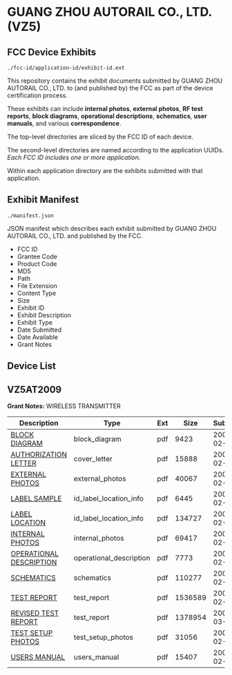 # GUANG ZHOU AUTORAIL CO., LTD. (VZ5)
## FCC Device Exhibits

```
./fcc-id/application-id/exhibit-id.ext
```

This repository contains the exhibit documents submitted by GUANG ZHOU AUTORAIL CO., LTD. to (and published by) the FCC as part of the device certification process.

These exhibits can include **internal photos**, **external photos**, **RF test reports**, **block diagrams**, **operational descriptions**, **schematics**, **user manuals**, and various **correspondence**.

The top-level directories are sliced by the FCC ID of each device.

The second-level directories are named according to the application UUIDs. *Each FCC ID includes one or more application.*

Within each application directory are the exhibits submitted with that application. 

## Exhibit Manifest

```
./manifest.json
```

JSON manifest which describes each exhibit submitted by GUANG ZHOU AUTORAIL CO., LTD. and published by the FCC.

- FCC ID
- Grantee Code
- Product Code
- MD5
- Path
- File Extension
- Content Type
- Size
- Exhibit ID
- Exhibit Description
- Exhibit Type
- Date Submitted
- Date Available
- Grant Notes

## Device List
## VZ5AT2009
**Grant Notes:** WIRELESS TRANSMITTER

| Description | Type | Ext | Size | Submitted | Available |
| ----------- | ---- | --- | ---- | --------- | --------- |
| [BLOCK DIAGRAM](VZ5AT2009/7cb20e7a7524d457da46220fbfe19455/908226.pdf) | block_diagram | pdf | 9423 | 2008-02-29 | 2008-02-29 |
| [AUTHORIZATION LETTER](VZ5AT2009/7cb20e7a7524d457da46220fbfe19455/908225.pdf) | cover_letter | pdf | 15888 | 2008-02-29 | 2008-02-29 |
| [EXTERNAL PHOTOS](VZ5AT2009/7cb20e7a7524d457da46220fbfe19455/908228.pdf) | external_photos | pdf | 40067 | 2008-02-29 | 2008-02-29 |
| [LABEL SAMPLE](VZ5AT2009/7cb20e7a7524d457da46220fbfe19455/908229.pdf) | id_label_location_info | pdf | 6445 | 2008-02-29 | 2008-02-29 |
| [LABEL LOCATION](VZ5AT2009/7cb20e7a7524d457da46220fbfe19455/908230.pdf) | id_label_location_info | pdf | 134727 | 2008-02-29 | 2008-02-29 |
| [INTERNAL PHOTOS](VZ5AT2009/7cb20e7a7524d457da46220fbfe19455/908231.pdf) | internal_photos | pdf | 69417 | 2008-02-29 | 2008-02-29 |
| [OPERATIONAL DESCRIPTION](VZ5AT2009/7cb20e7a7524d457da46220fbfe19455/908227.pdf) | operational_description | pdf | 7773 | 2008-02-29 | 2008-02-29 |
| [SCHEMATICS](VZ5AT2009/7cb20e7a7524d457da46220fbfe19455/908234.pdf) | schematics | pdf | 110277 | 2008-02-29 | 2008-02-29 |
| [TEST REPORT](VZ5AT2009/7cb20e7a7524d457da46220fbfe19455/908232.pdf) | test_report | pdf | 1536589 | 2008-02-29 | 2008-02-29 |
| [REVISED TEST REPORT](VZ5AT2009/7cb20e7a7524d457da46220fbfe19455/913760.pdf) | test_report | pdf | 1378954 | 2008-03-12 | 2008-02-29 |
| [TEST SETUP PHOTOS](VZ5AT2009/7cb20e7a7524d457da46220fbfe19455/908235.pdf) | test_setup_photos | pdf | 31056 | 2008-02-29 | 2008-02-29 |
| [USERS MANUAL](VZ5AT2009/7cb20e7a7524d457da46220fbfe19455/908233.pdf) | users_manual | pdf | 15407 | 2008-02-29 | 2008-02-29 |
